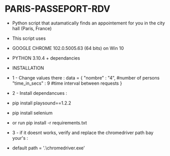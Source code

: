 # PARIS-PASSEPORT-RDV
- Python script that autamatically finds an appointement for you in the city hall (Paris, France)
- This script uses 
- GOOGLE CHROME 102.0.5005.63 (64 bits) on Win 10
- PYTHON 3.10.4 + dependancies

- INSTALLATION
- 1 - Change values there :
  data = {
      "nombre"        : "4",    #number of persons
      "time_in_secs"  : 9       #time interval between requests
  }
- 2 - Install dependancues :
-   pip install playsound==1.2.2
-   pip install selenium
- or run  pip install -r requirements.txt


- 3 - if it doesnt works, verify and replace the chromedriver path bay your's :
- default path = '.\chromedriver.exe'
